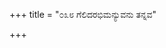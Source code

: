 +++
title = "೦೩೮ ಗೆಲಿದರಭಿಮನ್ಯುವನು ತನ್ನವ"

+++
<div class="audioEmbed"  src="https://archive.org/download/kumAra-vyAsa-bhArata_kaGaPa_with_metadata/07_drONa__06__038_gelidarabhimanyuvanu_tannava.mp3" caption="ಗ-ಪ"></div>